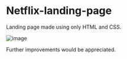 # Netflix-landing-page
Landing page made using only HTML and CSS.


![image](https://user-images.githubusercontent.com/56268987/121399878-846c2000-c974-11eb-847f-95c92508e572.png)


Further improvements would be appreciated.
